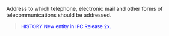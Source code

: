 ﻿Address to which telephone, electronic mail and other forms of telecommunications should be addressed.

> <font size="-1" color="#0000FF">HISTORY New entity in IFC Release 2x.
</font>
